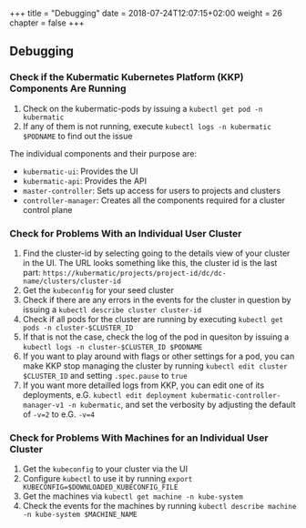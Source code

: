 +++
title = "Debugging"
date = 2018-07-24T12:07:15+02:00
weight = 26
chapter = false
+++

## Debugging

### Check if the Kubermatic Kubernetes Platform (KKP) Components Are Running

1. Check on the kubermatic-pods by issuing a `kubectl get pod -n kubermatic`
1. If any of them is not running, execute `kubectl logs -n kubermatic $PODNAME` to find out the issue

The individual components and their purpose are:

* `kubermatic-ui`: Provides the UI
* `kubermatic-api`: Provides the API
* `master-controller`: Sets up access for users to projects and clusters
* `controller-manager`: Creates all the components required for a cluster control plane

### Check for Problems With an Individual User Cluster

1. Find the cluster-id by selecting going to the details view of your cluster in the UI. The URL looks something like this, the cluster id is the last part: `https://kubermatic/projects/project-id/dc/dc-name/clusters/cluster-id`
1. Get the `kubeconfig` for your seed cluster
1. Check if there are any errors in the events for the cluster in question by issuing a `kubectl describe cluster cluster-id`
1. Check if all pods for the cluster are running by executing `kubectl get pods -n cluster-$CLUSTER_ID`
1. If that is not the case, check the log of the pod in quesiton by issuing a `kubectl logs -n cluster-$CLUSTER_ID $PODNAME`
1. If you want to play around with flags or other settings for a pod, you can make KKP stop managing the cluster by running `kubectl edit cluster $CLUSTER_ID` and setting `.spec.pause` to `true`
1. If you want more detailled logs from KKP, you can edit one of its deployments, e.G. `kubectl edit deployment kubermatic-controller-manager-v1 -n kubermatic`, and set the verbosity by adjusting the default of `-v=2` to e.G. `-v=4`

### Check for Problems With Machines for an Individual User Cluster

1. Get the `kubeconfig` to your cluster via the UI
1. Configure `kubectl` to use it by running `export KUBECONFIG=$DOWNLOADED_KUBECONFIG_FILE`
1. Get the machines via `kubectl get machine -n kube-system`
1. Check the events for the machines by running `kubectl describe machine -n kube-system $MACHINE_NAME`
